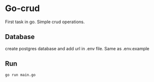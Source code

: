 # Go-crud
First task in go. Simple crud operations.


## Database
create postgres database and add url in .env file. Same as .env.example

## Run
```go run main.go```
